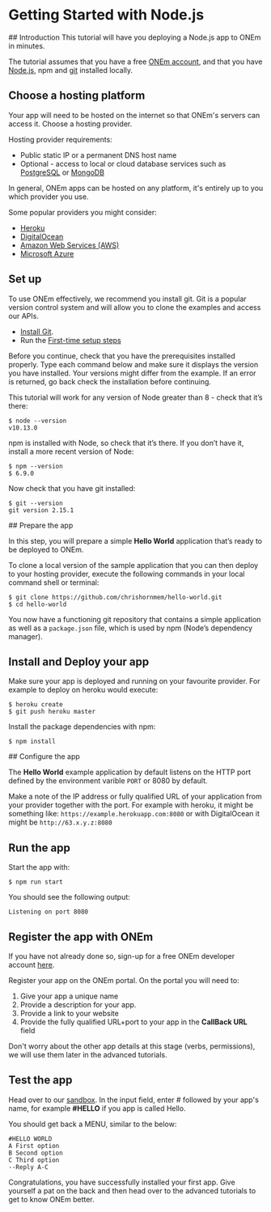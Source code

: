 # Getting Started with Node.js

<!-- Inline <img src="/assets/nodejs-new-pantone-black.png" width=50> With Reference Link -->
## Introduction
This tutorial will have you deploying a Node.js app to ONEm in minutes.

The tutorial assumes that you have a free [ONEm account](http://testtool.dhq.onem:6060/), and that you have [Node.js](https://nodejs.org/), npm and [git](https://github.com/) installed locally.

## Choose a hosting platform

Your app will need to be hosted on the internet so that ONEm's servers can access it.  Choose a hosting provider.  

Hosting provider requirements:

* Public static IP or a permanent DNS host name
* Optional - access to local or cloud database services such as [PostgreSQL](https://www.postgresql.org/) or [MongoDB](https://www.mongodb.com/)

In general, ONEm apps can be hosted on any platform, it's entirely up to you which provider you use.

Some popular providers you might consider:

* [Heroku](https://www.heroku.com/)
* [DigitalOcean](www.digitalocean.com/)
* [Amazon Web Services (AWS)](https://aws.amazon.com/websites/)
* [Microsoft Azure](azure.microsoft.com/Account/Free‎)
 
## Set up

To use ONEm effectively, we recommend you install git.  Git is a popular version control system and will allow you to clone the examples and access our APIs.

* [Install Git](https://git-scm.com/book/en/v2/Getting-Started-Installing-Git).  
* Run the [First-time setup steps](https://git-scm.com/book/en/v2/Getting-Started-First-Time-Git-Setup)

Before you continue, check that you have the prerequisites installed properly. Type each command below and make sure it displays the version you have installed. Your versions might differ from the example. If an error is returned, go back check the installation before continuing.

This tutorial will work for any version of Node greater than 8 - check that it’s there:

```
$ node --version
v10.13.0
```

npm is installed with Node, so check that it’s there. If you don’t have it, install a more recent version of Node:

```
$ npm --version
$ 6.9.0
```
Now check that you have git installed:

```
$ git --version
git version 2.15.1
```

## Prepare the app

In this step, you will prepare a simple **Hello World** application that’s ready to be deployed to ONEm.

To clone a local version of the sample application that you can then deploy to your hosting provider, execute the following commands in your local command shell or terminal:

```
$ git clone https://github.com/chrishornmem/hello-world.git
$ cd hello-world
```
You now have a functioning git repository that contains a simple application as well as a `package.json` file, which is used by npm (Node’s dependency manager).

## Install and Deploy your app

Make sure your app is deployed and running on your favourite provider.  For example to deploy on heroku would execute:

```
$ heroku create
$ git push heroku master
```

Install the package dependencies with npm:

```
$ npm install
```

## Configure the app

The **Hello World** example application by default listens on the HTTP port defined by the environment varible `PORT` or 8080 by default.

Make a note of the IP address or fully qualified URL of your application from your provider together with the port.  For example with heroku, it might be something like: `https://example.herokuapp.com:8080` or with DigitalOcean it might be `http://63.x.y.z:8080`

## Run the app

Start the app with:

```
$ npm run start
```

You should see the following output:

```
Listening on port 8080
```

## Register the app with ONEm

If you have not already done so, sign-up for a free ONEm developer account [here](http://testtool.dhq.onem:6060/).

Register your app on the ONEm portal.  On the portal you will need to:

1. Give your app a unique name
2. Provide a description for your app.
3. Provide a link to your website
4. Provide the fully qualified URL+port to your app in the **CallBack URL** field

Don't worry about the other app details at this stage (verbs, permissions), we will use them later in the advanced tutorials.


## Test the app

Head over to our [sandbox](https://poc.onem.com).  In the input field, enter # followed by your app's name, for example **#HELLO** if you app is called Hello.

You should get back a MENU, similar to the below:

```
#HELLO WORLD
A First option
B Second option
C Third option
--Reply A-C
```

Congratulations, you have successfully installed your first app.  Give yourself a pat on the back and then head over to the advanced tutorials to get to know ONEm better.
